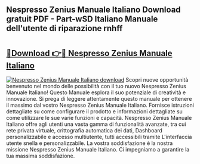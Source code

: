 ## Nespresso Zenius Manuale Italiano Download gratuit PDF - Part-wSD Italiano Manuale dell'utente di riparazione rnhff

# <h2><a href="http://dfbmlu.blite.top/?on=Nespresso+Zenius+Manuale+Italiano">🔗Download 👉🔴 Nespresso Zenius Manuale Italiano</a></h2>

[![Nespresso Zenius Manuale Italiano download](https://i.imgur.com/lujVjoI.png)](http://dfbmlu.blite.top/?on=Nespresso+Zenius+Manuale+Italiano)
Scopri nuove opportunità benvenuto nel mondo delle possibilità con il tuo nuovo Nespresso Zenius Manuale Italiano! Questo Manuale esplora il suo potenziale di creatività e innovazione. Si prega di leggere attentamente questo manuale per ottenere il massimo dal vostro Nespresso Zenius Manuale Italiano. Fornisce istruzioni dettagliate su come configurare il prodotto e informazioni dettagliate su come utilizzare le sue varie funzioni e capacità. Nespresso Zenius Manuale Italiano offre agli utenti una vasta gamma di funzionalità avanzate, tra cui rete privata virtuale, crittografia automatica dei dati, Dashboard personalizzabile e accesso multiutente, tutti accessibili tramite L'interfaccia utente snella e personalizzabile. La vostra soddisfazione è la nostra missione Nespresso Zenius Manuale Italiano. Ci impegniamo a garantire la tua massima soddisfazione.
